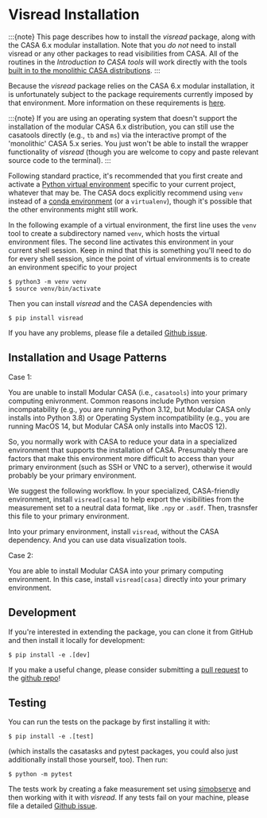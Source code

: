 # Visread Installation

:::{note}
This page describes how to install the *visread* package, along with the CASA 6.x modular installation. Note that you *do not* need to install visread or any other packages to read visibilities from CASA. All of the routines in the *Introduction to CASA tools* will work directly with the tools [built in to the monolithic CASA distributions](https://casadocs.readthedocs.io/en/stable/api/casatools.html).
:::

Because the *visread* package relies on the CASA 6.x modular installation, it is unfortunately subject to the package requirements currently imposed by that environment. More information on these requirements is [here](https://casadocs.readthedocs.io/en/stable/notebooks/introduction.html#Compatibility).

:::{note}
If you are using an operating system that doesn't support the installation of the modular CASA 6.x distribution, you can still use the casatools directly (e.g., `tb` and `ms`) via the interactive prompt of the 'monolithic' CASA 5.x series. You just won't be able to install the wrapper functionality of *visread* (though you are welcome to copy and paste relevant source code to the terminal).
:::

Following standard practice, it's recommended that you first create and activate a [Python virtual environment](https://docs.python.org/3/tutorial/venv.html) specific to your current project, whatever that may be. The CASA docs explicitly recommend using `venv` instead of a [conda environment](https://docs.conda.io/projects/conda/en/4.6.1/user-guide/tasks/manage-environments.html) (or a `virtualenv`), though it's possible that the other environments might still work.

In the following example of a virtual environment, the first line uses the `venv` tool to create a subdirectory named `venv`, which hosts the virtual environment files. The second line activates this environment in your current shell session. Keep in mind that this is something you'll need to do for every shell session, since the point of virtual environments is to create an environment specific to your project

```
$ python3 -m venv venv
$ source venv/bin/activate
```

Then you can install *visread* and the CASA dependencies with

```
$ pip install visread
```

If you have any problems, please file a detailed [Github issue](https://github.com/MPoL-dev/visread/issues).

## Installation and Usage Patterns

Case 1:

You are unable to install Modular CASA (i.e., `casatools`) into your primary computing enivronment. Common reasons include Python version incompatability (e.g., you are running Python 3.12, but Modular CASA only installs into Python 3.8) or Operating System incompatibility (e.g., you are running MacOS 14, but Modular CASA only installs into MacOS 12).

So, you normally work with CASA to reduce your data in a specialized environment that supports the installation of CASA. Presumably there are factors that make this environment more difficult to access than your primary environment (such as SSH or VNC to a server), otherwise it would probably be your primary environment.

We suggest the following workflow. In your specialized, CASA-friendly environment, install `visread[casa]` to help export the visibilities from the measurement set to a neutral data format, like `.npy` or `.asdf`. Then, trasnsfer this file to your primary environment.

Into your primary environment, install `visread`, without the CASA dependency. And you can use data visualization tools.

Case 2:

You are able to install Modular CASA into your primary computing environment. In this case, install `visread[casa]` directly into your primary environment.

## Development

If you're interested in extending the package, you can clone it from GitHub and then install it locally for development:

```
$ pip install -e .[dev]
```

If you make a useful change, please consider submitting a [pull request](https://docs.github.com/en/free-pro-team@latest/github/collaborating-with-issues-and-pull-requests/creating-a-pull-request) to the [github repo](https://github.com/MPoL-dev/visread)!

## Testing

You can run the tests on the package by first installing it with:

```
$ pip install -e .[test]
```

(which installs the casatasks and pytest packages, you could also just additionally install those yourself, too). Then run:

```
$ python -m pytest
```

The tests work by creating a fake measurement set using [simobserve](https://casa.nrao.edu/casadocs-devel/stable/global-task-list/task_simobserve/about) and then working with it with *visread*. If any tests fail on your machine, please file a detailed [Github issue](https://github.com/MPoL-dev/visread/issues).
